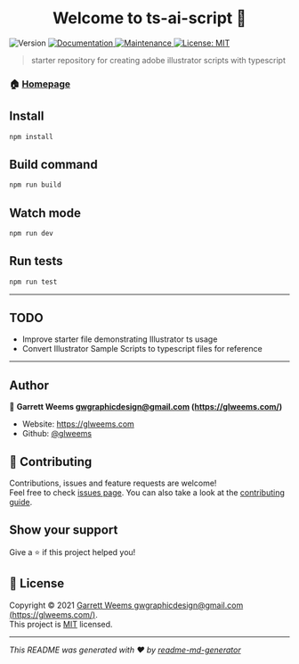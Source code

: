 <h1 align="center">Welcome to ts-ai-script 👋</h1>
<p>
  <img alt="Version" src="https://img.shields.io/badge/version-0.0.1-blue.svg?cacheSeconds=2592000" />
  <a href="https://github.com/glweems/ts-ai-script#readme" target="_blank">
    <img alt="Documentation" src="https://img.shields.io/badge/documentation-yes-brightgreen.svg" />
  </a>
  <a href="https://github.com/glweems/ts-ai-script/graphs/commit-activity" target="_blank">
    <img alt="Maintenance" src="https://img.shields.io/badge/Maintained%3F-yes-green.svg" />
  </a>
  <a href="https://github.com/glweems/ts-ai-script/blob/master/LICENSE" target="_blank">
    <img alt="License: MIT" src="https://img.shields.io/github/license/glweems/ts-ai-script" />
  </a>
</p>

> starter repository for creating adobe illustrator scripts with typescript

### 🏠 [Homepage](https://github.com/glweems/ts-ai-script#readme)

## Install

```sh
npm install
```

## Build command

```sh
npm run build
```

## Watch mode

```sh
npm run dev
```

## Run tests

```sh
npm run test
```

---

## TODO

- Improve starter file demonstrating Illustrator ts usage
- Convert Illustrator Sample Scripts to typescript files for reference

---

## Author

👤 **Garrett Weems <gwgraphicdesign@gmail.com> (https://glweems.com/)**

- Website: https://glweems.com
- Github: [@glweems](https://github.com/glweems)

## 🤝 Contributing

Contributions, issues and feature requests are welcome!<br />Feel free to check [issues page](https://github.com/glweems/ts-ai-script/issues). You can also take a look at the [contributing guide](https://github.com/glweems/ts-ai-script/blob/master/CONTRIBUTING.md).

## Show your support

Give a ⭐️ if this project helped you!

## 📝 License

Copyright © 2021 [Garrett Weems <gwgraphicdesign@gmail.com> (https://glweems.com/)](https://github.com/glweems).<br />
This project is [MIT](https://github.com/glweems/ts-ai-script/blob/master/LICENSE) licensed.

---

_This README was generated with ❤️ by [readme-md-generator](https://github.com/kefranabg/readme-md-generator)_
